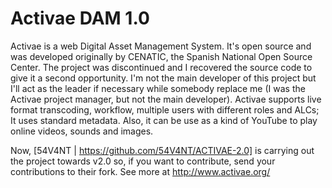 # Activae DAM 1.0
Activae is a web Digital Asset Management System. It's open source and was developed originally by CENATIC, the Spanish National Open Source Center. The project was discontinued and I recovered the source code to give it a second opportunity. I'm not the main developer of this project but I'll act as the leader if necessary while somebody replace me (I was the Activae project manager, but not the main developer). Activae supports live format transcoding, workflow, multiple users with different roles and ALCs; It uses standard metadata. Also, it can be use as a kind of YouTube to play online videos, sounds and images.

Now, [54V4NT | https://github.com/54V4NT/ACTIVAE-2.0] is carrying out the project towards v2.0 so, if you want to contribute, send your contributions to their fork. See more at http://www.activae.org/
